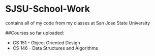 # SJSU-School-Work
contains all of my code from my classes at San Jose State University

##Courses so far uploaded:

* CS 151 - Object Oriented Design
* CS 146 - Data Structures and Algorithms
